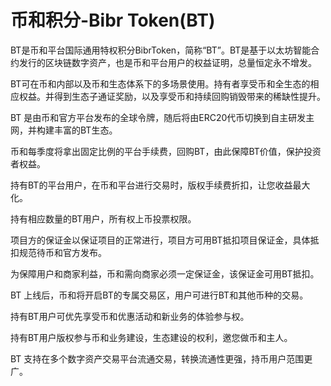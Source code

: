 # 币和积分-Bibr Token(BT)

BT是币和平台国际通用特权积分BibrToken，简称“BT”。BT是基于以太坊智能合约发行的区块链数字资产，也是币和平台用户的权益证明，总量恒定永不增发。

BT可在币和内部以及币和生态体系下的多场景使用。持有者享受币和全生态的相应权益。并得到生态子通证奖励，以及享受币和持续回购销毁带来的稀缺性提升。

BT 是由币和官方平台发布的全球令牌，随后将由ERC20代币切换到自主研发主网，并构建丰富的BT生态。


币和每季度将拿出固定比例的平台手续费，回购BT，由此保障BT价值，保护投资者权益。


持有BT的平台用户，在币和平台进行交易时，版权手续费折扣，让您收益最大化。


持有相应数量的BT用户，所有权上币投票权限。


项目方的保证金以保证项目的正常进行，项目方可用BT抵扣项目保证金，具体抵扣规范待币和官方发布。


为保障用户和商家利益，币和需向商家必须一定保证金，该保证金可用BT抵扣。


BT 上线后，币和将开启BT的专属交易区，用户可进行BT和其他币种的交易。


持有BT用户可优先享受币和优惠活动和新业务的体验参与权。


持有BT用户版权参与币和业务建设，生态建设的权利，邀您做币和主人。


BT 支持在多个数字资产交易平台流通交易，转换流通性更强，持币用户范围更广。
